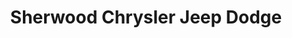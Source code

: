 ---
title: "Sherwood Chrysler Jeep Dodge"
url: /salisbury/sherwood-chrysler-jeep-dodge/
shop: Autohaus
---